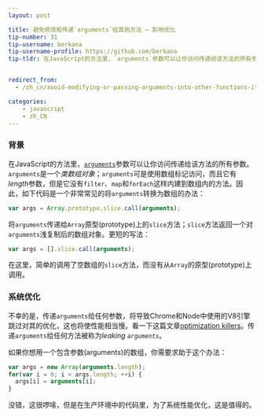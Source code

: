 ```yaml
---
layout: post

title: 避免修改和传递`arguments`给其他方法 — 影响优化
tip-number: 31
tip-username: berkana
tip-username-profile: https://github.com/berkana
tip-tldr: 在JavaScript的方法里，`arguments`参数可以让你访问传递给该方法的所有参数。`arguments`是一个*类数组对象*；`arguments`可是使用数组标记访问，而且它有*length*参数，但是它没有`filter`、`map`和`forEach`这样内建到数组内的方法。因此，如下代码是一个非常常见的将`arguments`转换为数组的办法


redirect_from:
  - /zh_cn/avoid-modifying-or-passing-arguments-into-other-functions-it-kills-optimization/

categories:
    - javascript
    - zh_CN
---
```


### 背景

在JavaScript的方法里，[`arguments`](https://developer.mozilla.org/zh-CN/docs/Web/JavaScript/Reference/Functions/arguments)参数可以让你访问传递给该方法的所有参数。`arguments`是一个*类数组对象*；`arguments`可是使用数组标记访问，而且它有*length*参数，但是它没有`filter`、`map`和`forEach`这样内建到数组内的方法。因此，如下代码是一个非常常见的将`arguments`转换为数组的办法：

```js
var args = Array.prototype.slice.call(arguments);
```

将`arguments`传递给`Array`原型(prototype)上的`slice`方法；`slice`方法返回一个对`arguments`浅复制后的数组对象。更短的写法：

```js
var args = [].slice.call(arguments);
```

在这里，简单的调用了空数组的`slice`方法，而没有从`Array`的原型(prototype)上调用。

### 系统优化

不幸的是，传递`arguments`给任何参数，将导致Chrome和Node中使用的V8引擎跳过对其的优化，这也将使性能相当慢。看一下这篇文章[optimization killers](https://github.com/petkaantonov/bluebird/wiki/Optimization-killers)。传递`arguments`给任何方法被称为*leaking `arguments`*。

如果你想用一个包含参数(arguments)的数组，你需要求助于这个办法：

```js
var args = new Array(arguments.length);
for(var i = 0; i < args.length; ++i) {
  args[i] = arguments[i];
}
```

没错，这很啰嗦，但是在生产环境中的代码里，为了系统性能优化，这是值得的。